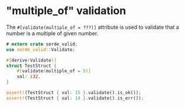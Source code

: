 # "multiple_of" validation

The `#[validate(multiple_of = ???)]` attribute is used to validate that a number is a multiple of given number.

```rust
# extern crate serde_valid;
use serde_valid::Validate;

#[derive(Validate)]
struct TestStruct {
    #[validate(multiple_of = 5)]
    val: i32,
}

assert!(TestStruct { val: 15 }.validate().is_ok());
assert!(TestStruct { val: 14 }.validate().is_err());
```
